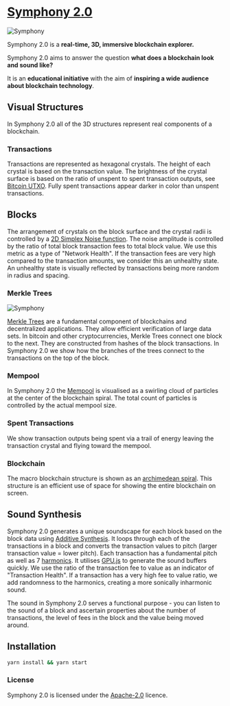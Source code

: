 # [Symphony 2.0](https://symphony.iohk.io)

![Symphony](https://symphony.iohk.io/static/cc3e46f246ec28d72b2311a62590c527/775d9/day-view.jpg)

Symphony 2.0 is a **real-time, 3D, immersive blockchain explorer.**

Symphony 2.0 aims to answer the question **what does a blockchain look and sound like?**

It is an **educational initiative** with the aim of **inspiring a wide audience about blockchain technology**.

## Visual Structures

In Symphony 2.0 all of the 3D structures represent real components of a blockchain.

### Transactions

Transactions are represented as hexagonal crystals. The height of each crystal is based on the transaction value. The brightness of the crystal surface is based on the ratio of unspent to spent transaction outputs, see [Bitcoin UTXO](https://learnmeabitcoin.com/glossary/utxo). Fully spent transactions appear darker in color than unspent transactions.

## Blocks

The arrangement of crystals on the block surface and the crystal radii is controlled by a [2D Simplex Noise function](https://en.wikipedia.org/wiki/Simplex_noise). The noise amplitude is controlled by the ratio of total block transaction fees to total block value. We use this metric as a type of "Network Health". If the transaction fees are very high compared to the transaction amounts, we consider this an unhealthy state. An unhealthy state is visually reflected by transactions being more random in radius and spacing.

### Merkle Trees

![Symphony](https://symphony.iohk.io/static/6d0dd183b4c83ef4e918b3a3b65ecc00/775d9/block-angle.jpg)


[Merkle Trees](https://en.wikipedia.org/wiki/Merkle_tree) are a fundamental component of blockchains and decentralized applications. They allow efficient verification of large data sets. In bitcoin and other cryptocurrencies, Merkle Trees connect one block to the next. They are constructed from hashes of the block transactions. In Symphony 2.0 we show how the branches of the trees connect to the transactions on the top of the block.

### Mempool

In Symphony 2.0 the [Mempool](https://99bitcoins.com/bitcoin/mempool/#mempool) is visualised as a swirling cloud of particles at the center of the blockchain spiral. The total count of particles is controlled by the actual mempool size.

### Spent Transactions

We show transaction outputs being spent via a trail of energy leaving the transaction crystal and flying toward the mempool.

### Blockchain

The macro blockchain structure is shown as an [archimedean spiral](https://en.wikipedia.org/wiki/Archimedean_spiral). This structure is an efficient use of space for showing the entire blockchain on screen.


## Sound Synthesis

Symphony 2.0 generates a unique soundscape for each block based on the block data using [Additive Synthesis](https://en.wikipedia.org/wiki/Additive_synthesis). It loops through each of the transactions in a block and converts the transaction values to pitch (larger transaction value = lower pitch). Each transaction has a fundamental pitch as well as 7 [harmonics](https://en.wikipedia.org/wiki/Harmonic). It utilises [GPU.js](https://github.com/gpujs/gpu.js) to generate the sound buffers quickly. We use the ratio of the transaction fee to value as an indicator of "Transaction Health". If a transaction has a very high fee to value ratio, we add randomness to the harmonics, creating a more sonically inharmonic sound.

The sound in Symphony 2.0 serves a functional purpose - you can listen to the sound of a block and ascertain properties about the number of transactions, the level of fees in the block and the value being moved around.


## Installation

```bash
yarn install && yarn start
```

### License

Symphony 2.0 is licensed under the [Apache-2.0](./LICENSE.md) licence.
